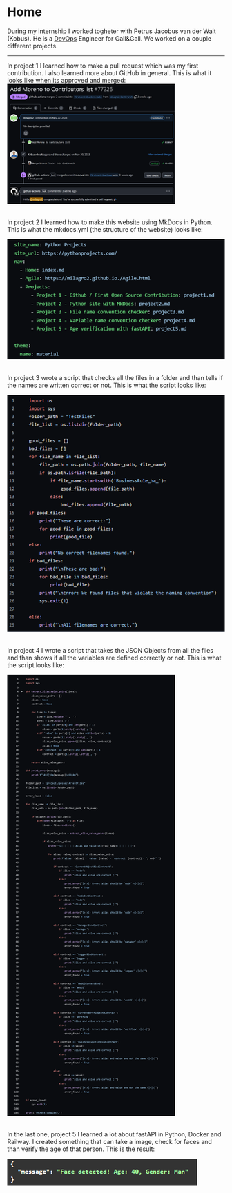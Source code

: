 # Home

During my internship I worked togheter with Petrus Jacobus van der Walt (Kobus). He is a [DevOps](https://milagro2.github.io./DevOps.html) Engineer for Gall&Gall.
We worked on a couple different projects.

---
In project 1 I learned how to make a pull request which was my first contribution. I also learned more about GitHub in general. This is what it looks like when its approved and merged:
<br>
![Github Contribution](img/contri2.png) 

<br>
In project 2 I learned how to make this website using MkDocs in Python. This is what the mkdocs.yml (the structure of the website) looks like:
<br>

![MkDocs](img/proj2.png)

<br>
In project 3 wrote a script that checks all the files in a folder and than tells if the names are written correct or not. This is what the script looks like:
<br>

![Filenamechecker](img/NameCheckCode.png)

<br>
In project 4 I wrote a script that takes the JSON Objects from all the files and than shows if all the variables are defined correctly or not. This is what the script looks like:
<br>

![variablechecker](img/variache1.png)

<br>
In the last one, project 5 I learned a lot about fastAPI in Python, Docker and Railway. I created something that can take a image, check for faces and than verify the age of that person. This is the result:
<br>

![Age verify](img/facerecon.png)
